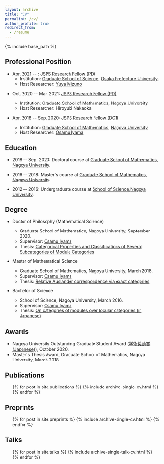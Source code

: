 ```yaml
---
layout: archive
title: "CV"
permalink: /cv/
author_profile: true
redirect_from:
  - /resume
---
```


{% include base_path %}


## Professional Position

- Apr. 2021 -- : [JSPS Research Fellow (PD)](https://www.jsps.go.jp/english/e-pd/)
  * Institution: [Graduate School of Science](https://www.osakafu-u.ac.jp/en/academics/graduate/g_science/), [Osaka Prefecture University](http://en.nagoya-u.ac.jp/).
  * Host Researcher: [Yuya Mizuno](https://researchmap.jp/y-mizuno?lang=en)

* Oct. 2020 -- Mar. 2021: [JSPS Research Fellow (PD)](https://www.jsps.go.jp/english/e-pd/)
  * Institution: [Graduate School of Mathematics](http://www.math.nagoya-u.ac.jp/en/index.html), [Nagoya University](http://en.nagoya-u.ac.jp/)
  * Host Researcher: Hiroyuki Nakaoka

* Apr. 2018 -- Sep. 2020: [JSPS Research Fellow (DC1)](https://www.jsps.go.jp/english/e-pd/)
  * Institution: [Graduate School of Mathematics](http://www.math.nagoya-u.ac.jp/en/index.html), [Nagoya University](http://en.nagoya-u.ac.jp/)
  * Host Researcher: [Osamu Iyama](https://www.math.nagoya-u.ac.jp/~iyama/)


## Education

* 2018 -- Sep. 2020: Doctoral course at [Graduate School of Mathematics](http://www.math.nagoya-u.ac.jp/en/index.html),
[Nagoya University](http://en.nagoya-u.ac.jp/).

* 2016 -- 2018: Master's course at [Graduate School of Mathematics](http://www.math.nagoya-u.ac.jp/en/index.html),
[Nagoya University](http://en.nagoya-u.ac.jp/).

* 2012 -- 2016: Undergraduate course at [School of Science](https://www.sci.nagoya-u.ac.jp/en/),[Nagoya University](http://en.nagoya-u.ac.jp/).

## Degree

* Doctor of Philosophy (Mathematical Science)
  * Graduate School of Mathematics, Nagoya University, September 2020.
  * Supervisor: [Osamu Iyama](https://www.math.nagoya-u.ac.jp/~iyama/)
  * Thesis: [Categorical Properties and Classifications of Several Subcategories of Module Categories](/files/phd_thesis.pdf)

* Master of Mathematical Science
  * Graduate School of Mathematics, Nagoya University, March 2018.
  * Supervisor: [Osamu Iyama](https://www.math.nagoya-u.ac.jp/~iyama/)
  * Thesis: [Relative Auslander correspondence via exact categories](/files/master_thesis.pdf)

* Bachelor of Science
  * School of Science, Nagoya University, March 2016.
  * Supervisor: [Osamu Iyama](https://www.math.nagoya-u.ac.jp/~iyama/)
  * Thesis: [On categories of modules over locular categories (in Japanese)](/files/sotsuron.pdf)

## Awards
- Nagoya University Outstanding Graduate Student Award ([学術奨励賞 (Japanese)](http://www.nagoya-u.ac.jp/academics/scholarship/nu-incentive/index.html)), October 2020.
- Master's Thesis Award, Graduate School of Mathematics, Nagoya University, March 2018.


## Publications

  <ul>{% for post in site.publications %}
    {% include archive-single-cv.html %}
  {% endfor %}</ul>

## Preprints

  <ul>{% for post in site.preprints %}
    {% include archive-single-cv.html %}
  {% endfor %}</ul>

## Talks

  <ul>{% for post in site.talks %}
    {% include archive-single-talk-cv.html %}
  {% endfor %}</ul>
<!--
Teaching
======
  <ul>{% for post in site.teaching %}
    {% include archive-single-cv.html %}
  {% endfor %}</ul>
-->
